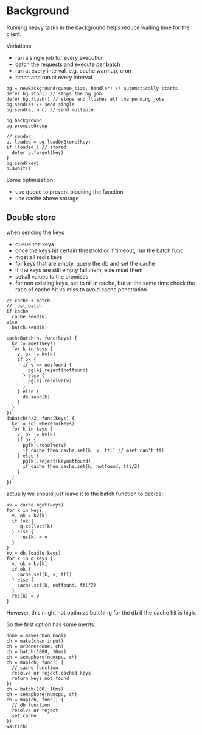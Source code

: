# Background

Running heavy tasks in the background helps reduce waiting time for the client.


Variations
- run a single job for every execution
- batch the requests and execute per batch
- run at every interval, e.g. cache warmup, cron
- batch and run at every interval

```
bg = newBackground(queue_size, handler) // automatically starts
defer bg.stop() // stops the bg job
defer bg.flush() // stops and flushes all the pending jobs
bg.send(a) // send single
bg.send(a, b c) // send multiple
```

```
bg background 
pg promiseGroup

// sender
p, loaded = pg.loadOrStore(key)
if !loaded { // stored
  defer p.forget(key)
}
bg.send(key)
p.await()
```

Some optimization
- use queue to prevent blocking the function
- use cache above storage

## Double store

when sending the keys
- queue the keys
- once the keys hit certain threshold or if timeout, run the batch func
- mget all redis keys
- for keys that are empty, query the db and set the cache
- if the keys are still empty fail them, else mset them
- set all values to the promises
- for non existing keys, set to nil in cache, but at the same time check the ratio of cache hit vs miss to avoid cache penetration


```
// cache + batch
// just batch
if cache
  cache.send(k)
else
  batch.send(k)

cacheBatch(n, func(keys) {
  kv := mget(keys)
  for k in keys {
    v, ok := kv[k]
    if ok {
      if v == notfound {
        pg[k].reject(notfound)
      } else {
        pg[k].resolve(v)
      }
    } else {
      db.send(k)
    }
  }
})
dbBatch(n/2, func(keys) {
  kv := sql.whereIn(keys)
  for k in keys {
    v, ok := kv[k]
    if ok {
      pg[k].resolve(v)
      if cache then cache.set(k, v, ttl) // mset can't ttl
    } else {
      pg[k].reject(keynotfound)
      if cache then cache.set(k, notfound, ttl/2)
    }
  }
})
```

actually we should just leave it to the batch function to decide:

```
kv = cache.mget(keys)
for k in keys
  v, ok = kv[k]
  if !ok {
     q.collect(k)
  } else {
     res[k] = v
  }
}
kv = db.load(q.keys)
for k in q.keys {
  v, ok = kv[k]
  if ok {
    cache.set(k, v, ttl)
  } else {
    cache.set(k, notfound, ttl/2)
  }
  res[k] = v
}
```

However, this might not optimize batching for the db if the cache hit is high.

So the first option has some merits.

```
done = make(chan bool)
ch = make(chan input)
ch = orDone(done, ch)
ch = batch(1000, 16ms)
ch = semaphore(numcpu, ch)
ch = map(ch, func() {
  // cache function
  resolve or reject cached keys
  return keys not found
})
ch = batch(100, 16ms)
ch = semaphore(numcpu, ch)
ch = map(ch, func() {
  // db function
  resolve or reject
  set cache
})
wait(ch)
```
